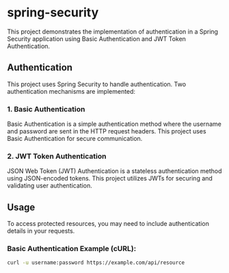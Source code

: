 # spring-security

This project demonstrates the implementation of authentication in a Spring Security application using Basic Authentication and JWT Token Authentication.

## Authentication

This project uses Spring Security to handle authentication. Two authentication mechanisms are implemented:

### 1. Basic Authentication

Basic Authentication is a simple authentication method where the username and password are sent in the HTTP request headers. This project uses Basic Authentication for secure communication.

### 2. JWT Token Authentication

JSON Web Token (JWT) Authentication is a stateless authentication method using JSON-encoded tokens. This project utilizes JWTs for securing and validating user authentication.

## Usage

To access protected resources, you may need to include authentication details in your requests.

### Basic Authentication Example (cURL):

```bash
curl -u username:password https://example.com/api/resource
